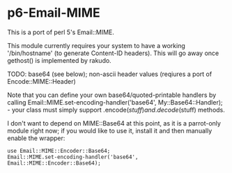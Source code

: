 p6-Email-MIME
=============

This is a port of perl 5's Email::MIME.

This module currently requires your system to have a working '/bin/hostname' (to generate Content-ID headers). This will go away once gethost() is implemented by rakudo.

TODO: base64 (see below); non-ascii header values (reqiures a port of Encode::MIME::Header)

Note that you can define your own base64/quoted-printable handlers by calling Email::MIME.set-encoding-handler('base64', My::Base64::Handler); - your class must simply support .encode($stuff) and .decode($stuff) methods.

I don't want to depend on MIME::Base64 at this point, as it is a parrot-only module right now; if you would like to use it, install it and then manually enable the wrapper:

    use Email::MIME::Encoder::Base64;
    Email::MIME.set-encoding-handler('base64', Email::MIME::Encoder::Base64);
